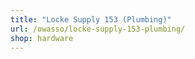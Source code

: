 ```yaml
---
title: "Locke Supply 153 (Plumbing)"
url: /owasso/locke-supply-153-plumbing/
shop: hardware
---
```

